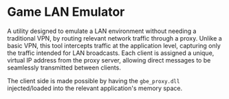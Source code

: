 # Game LAN Emulator
A utility designed to emulate a LAN environment without needing a traditional VPN, by routing relevant network traffic through a proxy. 
Unlike a basic VPN, this tool intercepts traffic at the application level, capturing only the traffic intended for LAN broadcasts. 
Each client is assigned a unique, virtual IP address from the proxy server, allowing direct messages to be seamlessly transmitted between clients.

The client side is made possible by having the `gbe_proxy.dll` injected/loaded into the relevant application's memory space.